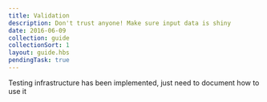 ```yaml
---
title: Validation
description: Don't trust anyone! Make sure input data is shiny
date: 2016-06-09
collection: guide
collectionSort: 1
layout: guide.hbs
pendingTask: true
---
```


Testing infrastructure has been implemented, just need to document how to use it
